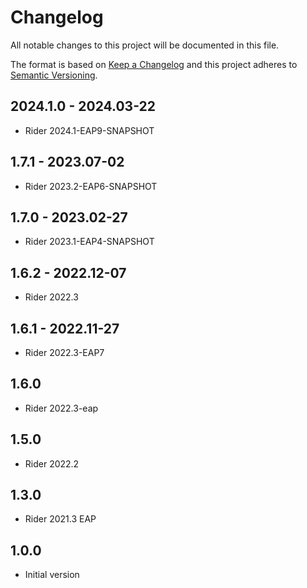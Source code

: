 # Changelog
All notable changes to this project will be documented in this file.

The format is based on [Keep a Changelog](http://keepachangelog.com/en/1.0.0/)
and this project adheres to [Semantic Versioning](http://semver.org/spec/v2.0.0.html).

## 2024.1.0 - 2024.03-22
- Rider 2024.1-EAP9-SNAPSHOT

## 1.7.1 - 2023.07-02
- Rider 2023.2-EAP6-SNAPSHOT

## 1.7.0 - 2023.02-27
- Rider 2023.1-EAP4-SNAPSHOT

## 1.6.2 - 2022.12-07
- Rider 2022.3

## 1.6.1 - 2022.11-27
- Rider 2022.3-EAP7

## 1.6.0
- Rider 2022.3-eap

## 1.5.0
- Rider 2022.2

## 1.3.0
- Rider 2021.3 EAP

## 1.0.0
- Initial version